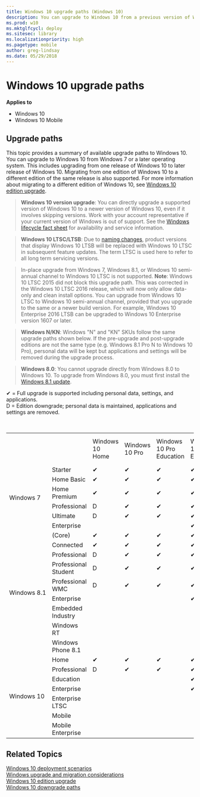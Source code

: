 ```yaml
---
title: Windows 10 upgrade paths (Windows 10)
description: You can upgrade to Windows 10 from a previous version of Windows if the upgrade path is supported.
ms.prod: w10
ms.mktglfcycl: deploy
ms.sitesec: library
ms.localizationpriority: high
ms.pagetype: mobile
author: greg-lindsay
ms.date: 05/29/2018
---
```


# Windows 10 upgrade paths
**Applies to**

-   Windows 10
-   Windows 10 Mobile

## Upgrade paths

This topic provides a summary of available upgrade paths to Windows 10. You can upgrade to Windows 10 from Windows 7 or a later operating system. This includes upgrading from one release of Windows 10 to later release of Windows 10. Migrating from one edition of Windows 10 to a different edition of the same release is also supported. For more information about migrating to a different edition of Windows 10, see [Windows 10 edition upgrade](windows-10-edition-upgrades.md).

>**Windows 10 version upgrade**: You can directly upgrade a supported version of Windows 10 to a newer version of Windows 10, even if it involves skipping versions. Work with your account representative if your current version of Windows is out of support. See the [Windows lifecycle fact sheet](https://support.microsoft.com/help/13853/windows-lifecycle-fact-sheet) for availability and service information. 

>**Windows 10 LTSC/LTSB**: Due to [naming changes](https://docs.microsoft.com/en-us/windows/deployment/update/waas-overview#naming-changes), product versions that display Windows 10 LTSB will be replaced with Windows 10 LTSC in subsequent feature updates. The term LTSC is used here to refer to all long term servicing versions.

>In-place upgrade from Windows 7, Windows 8.1, or Windows 10 semi-annual channel to Windows 10 LTSC is not supported.  **Note**: Windows 10 LTSC 2015 did not block this upgrade path.  This was corrected in the Windows 10 LTSC 2016 release, which will now only allow data-only and clean install options. You can upgrade from Windows 10 LTSC to Windows 10 semi-annual channel, provided that you upgrade to the same or a newer build version. For example, Windows 10 Enterprise 2016 LTSB can be upgraded to Windows 10 Enterprise version 1607 or later.

>**Windows N/KN**: Windows "N" and "KN" SKUs follow the same upgrade paths shown below. If the pre-upgrade and post-upgrade editions are not the same type (e.g. Windows 8.1 Pro N to Windows 10 Pro), personal data will be kept but applications and settings will be removed during the upgrade process.

>**Windows 8.0**: You cannot upgrade directly from Windows 8.0 to Windows 10. To upgrade from Windows 8.0, you must first install the [Windows 8.1 update](https://support.microsoft.com/help/15356/windows-8-install-update-kb-2919355).

✔ = Full upgrade is supported including personal data, settings, and applications.<BR>
D = Edition downgrade; personal data is maintained, applications and settings are removed.

<br>
<table border="0" cellpadding="1">
    <tr>
        <td>&nbsp;&nbsp;&nbsp;&nbsp;&nbsp;&nbsp;</td>
        <td></td>
        <td>Windows 10 Home</td>
        <td>Windows 10 Pro</td>
        <td>Windows 10 Pro Education</td>
        <td>Windows 10 Education</td>
        <td>Windows 10 Enterprise</td>
        <td>Windows 10 Enterprise LTSC</td>
        <td>Windows 10 Mobile</td>
        <td>Windows 10 Mobile Enterprise</td>
    </tr>
    <tr>
        <td rowspan="7" nowrap="nowrap">Windows 7</td>
    </tr>
    <tr>
        <td>Starter</td>
        <td>✔</td>
        <td>✔</td>
        <td>✔</td>
        <td>✔</td>
        <td></td>
        <td></td>
        <td></td>
        <td></td>
    </tr>
    <tr>
        <td>Home Basic</td>
        <td>✔</td>
        <td>✔</td>
        <td>✔</td>
        <td>✔</td>
        <td></td>
        <td></td>
        <td></td>
        <td></td>
    </tr>
    <tr>
        <td>Home Premium</td>
        <td>✔</td>
        <td>✔</td>
        <td>✔</td>
        <td>✔</td>
        <td></td>
        <td></td>
        <td></td>
        <td></td>
    </tr>
    <tr>
        <td>Professional</td>
        <td>D</td>
        <td>✔</td>
        <td>✔</td>
        <td>✔</td>
        <td>✔</td>
        <td></td>
        <td></td>
        <td></td>
    </tr>
    <tr>
        <td>Ultimate</td>
        <td>D</td>
        <td>✔</td>
        <td>✔</td>
        <td>✔</td>
        <td>✔</td>
        <td></td>
        <td></td>
        <td></td>
    </tr>
    <tr>
        <td>Enterprise</td>
        <td></td>
        <td></td>
        <td></td>
        <td>✔</td>
        <td>✔</td>
        <td></td>
        <td></td>
        <td></td>
    </tr>
    <tr>
        <td rowspan="10" nowrap="nowrap">Windows 8.1</td>
    </tr>
    <tr>
        <td>(Core)</td>
        <td>✔</td>
        <td>✔</td>
        <td>✔</td>
        <td>✔</td>
        <td></td>
        <td></td>
        <td></td>
        <td></td>
    </tr>
    <tr>
        <td>Connected</td>
        <td>✔</td>
        <td>✔</td>
        <td>✔</td>
        <td>✔</td>
        <td></td>
        <td></td>
        <td></td>
        <td></td>
    </tr>
    <tr>
        <td>Professional</td>
        <td>D</td>
        <td>✔</td>
        <td>✔</td>
        <td>✔</td>
        <td>✔</td>
        <td></td>
        <td></td>
        <td></td>
    </tr>
    <tr>
        <td>Professional Student</td>
        <td>D</td>
        <td>✔</td>
        <td>✔</td>
        <td>✔</td>
        <td>✔</td>
        <td></td>
        <td></td>
        <td></td>
    </tr>
    <tr>
        <td>Professional WMC</td>
        <td>D</td>
        <td>✔</td>
        <td>✔</td>
        <td>✔</td>
        <td>✔</td>
        <td></td>
        <td></td>
        <td></td>
    </tr>
    <tr>
        <td>Enterprise</td>
        <td></td>
        <td></td>
        <td></td>
        <td>✔</td>
        <td>✔</td>
        <td></td>
        <td></td>
        <td></td>
    </tr>
    <tr>
        <td>Embedded Industry</td>
        <td></td>
        <td></td>
        <td></td>
        <td></td>
        <td>✔</td>
        <td></td>
        <td></td>
        <td></td>
    </tr>
    <tr>
        <td>Windows RT</td>
        <td></td>
        <td></td>
        <td></td>
        <td></td>
        <td></td>
        <td></td>
        <td></td>
        <td></td>
    </tr>
    <tr>
        <td>Windows Phone 8.1</td>
        <td></td>
        <td></td>
        <td></td>
        <td></td>
        <td></td>
        <td></td>
        <td>✔</td>
        <td></td>
    </tr>
    <tr>
        <td rowspan="8" nowrap="nowrap">Windows 10</td>
    </tr>
    <tr>
        <td>Home</td>
        <td>✔</td>
        <td>✔</td>
        <td>✔</td>
        <td>✔</td>
        <td></td>
        <td></td>
        <td></td>
        <td></td>
    </tr>
    <tr>
        <td>Professional</td>
        <td>D</td>
        <td>✔</td>
        <td>✔</td>
        <td>✔</td>
        <td>✔</td>
        <td></td>
        <td></td>
        <td></td>
    </tr>
    <tr>
        <td>Education</td>
        <td></td>
        <td></td>
        <td></td>
        <td>✔</td>
        <td>D</td>
        <td></td>
        <td></td>
        <td></td>
    </tr>
    <tr>
        <td>Enterprise</td>
        <td></td>
        <td></td>
        <td></td>
        <td>✔</td>
        <td>✔</td>
        <td></td>
        <td></td>
        <td></td>
    </tr>
    <tr>
        <td>Enterprise LTSC</td>
        <td></td>
        <td></td>
        <td></td>
        <td></td>
        <td>✔</td>
        <td>✔</td>
        <td></td>
        <td></td>
    </tr>
    <tr>
        <td>Mobile</td>
        <td></td>
        <td></td>
        <td></td>
        <td></td>
        <td></td>
        <td></td>
        <td>✔</td>
        <td>✔</td>
    </tr>
    <tr>
        <td>Mobile Enterprise</td>
        <td></td>
        <td></td>
        <td></td>
        <td></td>
        <td></td>
        <td></td>
        <td>D</td>
        <td>✔</td>
    </tr>
</table>


## Related Topics

[Windows 10 deployment scenarios](../windows-10-deployment-scenarios.md)<br>
[Windows upgrade and migration considerations](windows-upgrade-and-migration-considerations.md)<br>
[Windows 10 edition upgrade](windows-10-edition-upgrades.md)<br>
[Windows 10 downgrade paths](windows-10-downgrade-paths.md)





